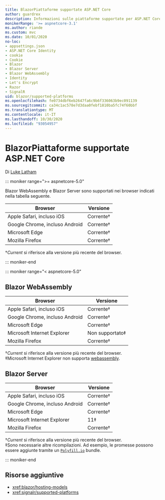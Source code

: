 ```yaml
---
title: BlazorPiattaforme supportate ASP.NET Core
author: guardrex
description: Informazioni sulle piattaforme supportate per ASP.NET Core Blazor .
monikerRange: '>= aspnetcore-3.1'
ms.author: riande
ms.custom: mvc
ms.date: 10/01/2020
no-loc:
- appsettings.json
- ASP.NET Core Identity
- cookie
- Cookie
- Blazor
- Blazor Server
- Blazor WebAssembly
- Identity
- Let's Encrypt
- Razor
- SignalR
uid: blazor/supported-platforms
ms.openlocfilehash: fe0734dbf6eb2647fa6c9b6f336063b9ec091139
ms.sourcegitcommit: ca34c1ac578e7d3daa0febf1810ba5fc74f60bbf
ms.translationtype: MT
ms.contentlocale: it-IT
ms.lasthandoff: 10/30/2020
ms.locfileid: "93054957"
---
```

# <a name="aspnet-core-no-locblazor-supported-platforms"></a>BlazorPiattaforme supportate ASP.NET Core

Di [Luke Latham](https://github.com/guardrex)

::: moniker range=">= aspnetcore-5.0"

Blazor WebAssembly e Blazor Server sono supportati nei browser indicati nella tabella seguente.

| Browser                          | Versione         |
| -------------------------------- | --------------- |
| Apple Safari, incluso iOS      | Corrente&dagger; |
| Google Chrome, incluso Android | Corrente&dagger; |
| Microsoft Edge                   | Corrente&dagger; |
| Mozilla Firefox                  | Corrente&dagger; |  

&dagger;*Current* si riferisce alla versione più recente del browser.  

::: moniker-end

::: moniker range="< aspnetcore-5.0"

## Blazor WebAssembly

| Browser                          | Versione               |
| -------------------------------- | --------------------- |
| Apple Safari, incluso iOS      | Corrente&dagger;       |
| Google Chrome, incluso Android | Corrente&dagger;       |
| Microsoft Edge                   | Corrente&dagger;       |
| Microsoft Internet Explorer      | Non supportato&Dagger; |
| Mozilla Firefox                  | Corrente&dagger;       |  

&dagger;*Current* si riferisce alla versione più recente del browser.  
&Dagger;Microsoft Internet Explorer non supporta [webassembly](https://webassembly.org).

## Blazor Server

| Browser                          | Versione         |
| -------------------------------- | --------------- |
| Apple Safari, incluso iOS      | Corrente&dagger; |
| Google Chrome, incluso Android | Corrente&dagger; |
| Microsoft Edge                   | Corrente&dagger; |
| Microsoft Internet Explorer      | 11&Dagger;      |
| Mozilla Firefox                  | Corrente&dagger; |

&dagger;*Current* si riferisce alla versione più recente del browser.  
&Dagger;Sono necessarie altre ricompilazioni. Ad esempio, le promesse possono essere aggiunte tramite un [`Polyfill.io`](https://polyfill.io/v3/) bundle.

::: moniker-end

## <a name="additional-resources"></a>Risorse aggiuntive

* <xref:blazor/hosting-models>
* <xref:signalr/supported-platforms>
